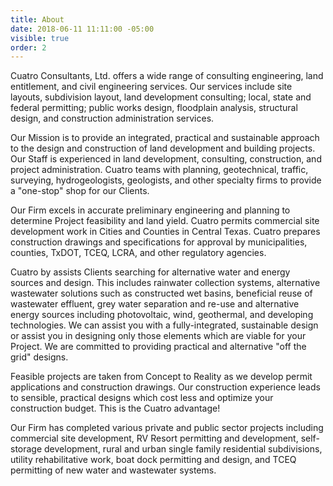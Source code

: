 ```yaml
---
title: About
date: 2018-06-11 11:11:00 -05:00
visible: true
order: 2
---
```


Cuatro Consultants, Ltd. offers a wide range of consulting engineering, land entitlement, and civil engineering services.  Our services include site layouts, subdivision layout, land development consulting; local, state and federal permitting; public works design, floodplain analysis, structural design, and construction administration services.

Our Mission is to provide an integrated, practical and sustainable approach to the design and construction of land development and building projects.  Our Staff is experienced in land development, consulting, construction, and project administration.  Cuatro teams with planning, geotechnical, traffic, surveying, hydrogeologists, geologists, and other specialty firms to provide a "one-stop" shop for our Clients.

​Our Firm excels in accurate preliminary engineering and planning to determine Project feasibility and land yield.  Cuatro permits commercial site development work in Cities and Counties in Central Texas.  Cuatro prepares construction drawings and specifications for approval by municipalities, counties, TxDOT, TCEQ, LCRA, and other regulatory agencies.

Cuatro by assists Clients searching for alternative water and energy sources and design.  This includes rainwater collection systems, alternative wastewater solutions such as constructed wet basins, beneficial reuse of wastewater effluent, grey water separation and re-use and alternative energy sources including photovoltaic, wind, geothermal, and developing technologies.  We can assist you with a fully-integrated, sustainable design or assist you in designing only those elements which are viable for your Project.  We are committed to providing practical and alternative "off the grid" designs.

Feasible projects are taken from Concept to Reality as we develop permit applications and construction drawings.  Our construction experience leads to sensible, practical designs which cost less and optimize your construction budget.  This is the Cuatro advantage!

Our Firm has completed various private and public sector projects including commercial site development, RV Resort permitting and development, self-storage development, rural and urban single family residential subdivisions, utility rehabilitative work, boat dock permitting and design, and TCEQ permitting of new water and wastewater systems.